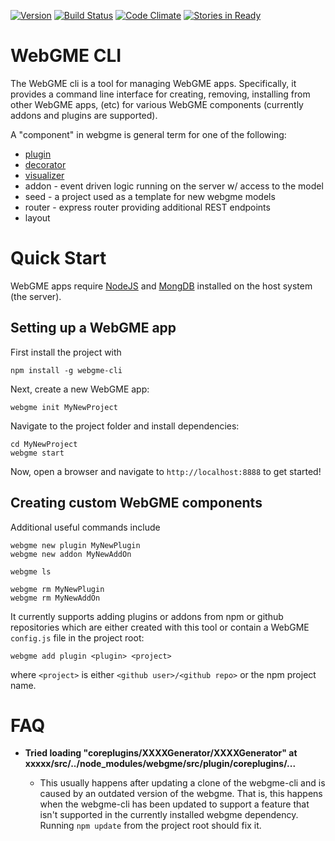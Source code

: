 [![Version](https://badge.fury.io/js/webgme-cli.svg)](https://www.npmjs.com/package/webgme-cli)
[![Build Status](https://travis-ci.org/webgme/webgme-cli.svg?branch=master)](https://travis-ci.org/webgme/webgme-cli)
[![Code Climate](https://codeclimate.com/github/webgme/webgme-cli/badges/gpa.svg)](https://codeclimate.com/github/webgme/webgme-cli)
[![Stories in Ready](https://badge.waffle.io/webgme/webgme-cli.png?label=ready&title=Ready)](https://waffle.io/webgme/webgme-cli)

# WebGME CLI
The WebGME cli is a tool for managing WebGME apps. Specifically, it provides a command line interface for creating, removing, installing from other WebGME apps, (etc) for various WebGME components (currently addons and plugins are supported).

A "component" in webgme is general term for one of the following:
- [plugin](https://github.com/webgme/webgme/wiki/GME-Plugins)
- [decorator](https://github.com/webgme/webgme/wiki/GME-Decorators)
- [visualizer](https://github.com/webgme/webgme/wiki/GME-Visualizers)
- addon - event driven logic running on the server w/ access to the model
- seed - a project used as a template for new webgme models
- router - express router providing additional REST endpoints
- layout

# Quick Start
WebGME apps require [NodeJS](https://nodejs.org/en/download/) and [MongDB](https://www.mongodb.org/downloads#production) installed on the host system (the server).

## Setting up a WebGME app
First install the project with 

```
npm install -g webgme-cli
```

Next, create a new WebGME app:

```
webgme init MyNewProject
```

Navigate to the project folder and install dependencies:

```
cd MyNewProject
webgme start
```

Now, open a browser and navigate to `http://localhost:8888` to get started!

## Creating custom WebGME components
Additional useful commands include
```
webgme new plugin MyNewPlugin
webgme new addon MyNewAddOn

webgme ls

webgme rm MyNewPlugin
webgme rm MyNewAddOn
```

It currently supports adding plugins or addons from npm or github repositories which are either created with this tool or contain a WebGME `config.js` file in the project root:

```
webgme add plugin <plugin> <project>
```

where `<project>` is either `<github user>/<github repo>` or the npm project name.

# FAQ

+ __Tried loading "coreplugins/XXXXGenerator/XXXXGenerator" at xxxxx/src/../node_modules/webgme/src/plugin/coreplugins/...__

    + This usually happens after updating a clone of the webgme-cli and is caused by an outdated version of the webgme. That is, this happens when the webgme-cli has been updated to support a feature that isn't supported in the currently installed webgme dependency. Running `npm update` from the project root should fix it.
